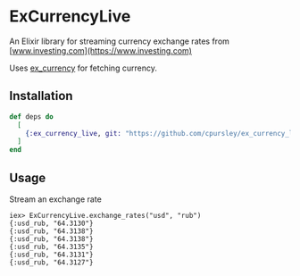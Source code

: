 # ExCurrencyLive

An Elixir library for streaming currency exchange rates from [www.investing.com](https://www.investing.com)

Uses [ex_currency](https://github.com/cpursley/ex_currency) for fetching currency.

## Installation

```elixir
def deps do
  [
    {:ex_currency_live, git: "https://github.com/cpursley/ex_currency_live.git"}
  ]
end
```

## Usage

Stream an exchange rate
```
iex> ExCurrencyLive.exchange_rates("usd", "rub")
{:usd_rub, "64.3130"}
{:usd_rub, "64.3138"}
{:usd_rub, "64.3138"}
{:usd_rub, "64.3135"}
{:usd_rub, "64.3131"}
{:usd_rub, "64.3127"}
```
